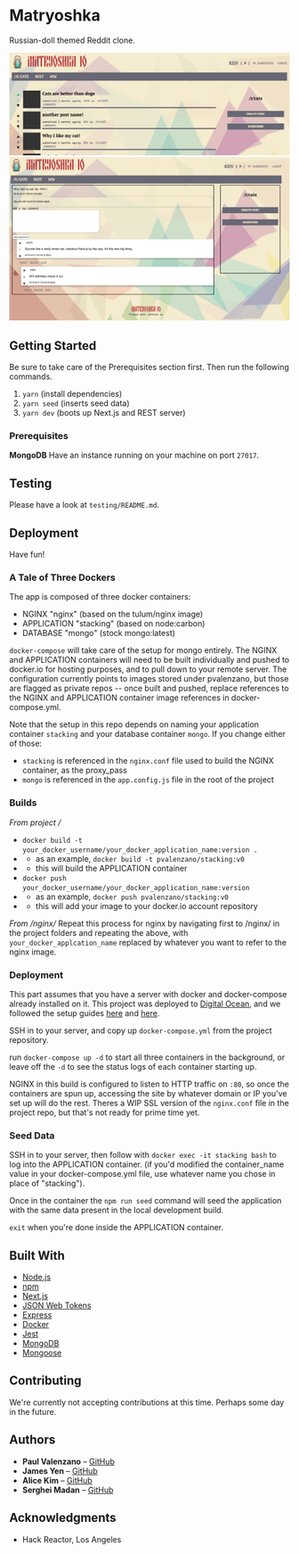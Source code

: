 # Matryoshka
Russian-doll themed Reddit clone.

![Subreddit View](about/subreddit.png)
![Detailed Post View](about/detailed.png)

## Getting Started
Be sure to take care of the Prerequisites section first. Then run the following commands.

1. `yarn` (install dependencies)
2. `yarn seed` (inserts seed data)
3. `yarn dev` (boots up Next.js and REST server)

### Prerequisites

**MongoDB** Have an instance running on your machine on port `27017`.

## Testing

Please have a look at `testing/README.md`.

## Deployment

Have fun!

### A Tale of Three Dockers

The app is composed of three docker containers:
* NGINX "nginx" (based on the tulum/nginx image)
* APPLICATION "stacking" (based on node:carbon)
* DATABASE "mongo" (stock mongo:latest)

`docker-compose` will take care of the setup for mongo entirely.  The NGINX and APPLICATION containers will need to be built individually and pushed to docker.io for hosting purposes, and to pull down to your remote server.  The configuration currently points to images stored under pvalenzano, but those are flagged as private repos -- once built and pushed, replace references to the NGINX and APPLICATION container image references in docker-compose.yml.

Note that the setup in this repo depends on naming your application container `stacking` and your database container `mongo`.  If you change either of those:

* `stacking` is referenced in the `nginx.conf` file used to build the NGINX container, as the proxy_pass
* `mongo` is referenced in the `app.config.js` file in the root of the project

### Builds

*From project /*
* `docker build -t your_docker_username/your_docker_application_name:version .`
* * as an example, `docker build -t pvalenzano/stacking:v0`
* * this will build the APPLICATION container
* `docker push your_docker_username/your_docker_application_name:version`
* * as an example, `docker push pvalenzano/stacking:v0`
* * this will add your image to your docker.io account repository

*From /nginx/*
Repeat this process for nginx by navigating first to /nginx/ in the project folders and repeating the above, with `your_docker_applcation_name` replaced by whatever you want to refer to the nginx image.

### Deployment

This part assumes that you have a server with docker and docker-compose already installed on it. This project was deployed to [Digital Ocean](digitalocean.com), and we followed the setup guides [here](https://www.digitalocean.com/community/tutorials/how-to-install-and-use-docker-on-ubuntu-16-04) and [here](https://www.digitalocean.com/community/tutorials/how-to-install-docker-compose-on-ubuntu-16-04).

SSH in to your server, and copy up `docker-compose.yml` from the project repository.

run `docker-compose up -d` to start all three containers in the background, or leave off the `-d` to see the status logs of each container starting up.

NGINX in this build is configured to listen to HTTP traffic on `:80`, so once the containers are spun up, accessing the site by whatever domain or IP you've set up will do the rest. Theres a WIP SSL version of the `nginx.conf` file in the project repo, but that's not ready for prime time yet.

### Seed Data

SSH in to your server, then follow with `docker exec -it stacking bash` to log into the APPLICATION container.  (if you'd modified the container_name value in your docker-compose.yml file, use whatever name you chose in place of "stacking").

Once in the container the `npm run seed` command will seed the application with the same data present in the local development build.

`exit` when you're done inside the APPLICATION container.

## Built With

* [Node.js](https://nodejs.org/en/)
* [npm](https://www.npmjs.com/)
* [Next.js](https://github.com/zeit/next.js/)
* [JSON Web Tokens](https://jwt.io/)
* [Express](https://expressjs.com/)
* [Docker](https://www.docker.com/)
* [Jest](https://facebook.github.io/jest/)
* [MongoDB](https://www.mongodb.com/)
* [Mongoose](http://mongoosejs.com/)

## Contributing

We're currently not accepting contributions at this time. Perhaps some day in the future.

## Authors

* **Paul Valenzano** – [GitHub](https://github.com/pazano)
* **James Yen** – [GitHub](https://github.com/jameshyen)
* **Alice Kim** – [GitHub](https://github.com/alicemeeyoung)
* **Serghei Madan** – [GitHub](https://github.com/truelav)

## Acknowledgments

* Hack Reactor, Los Angeles